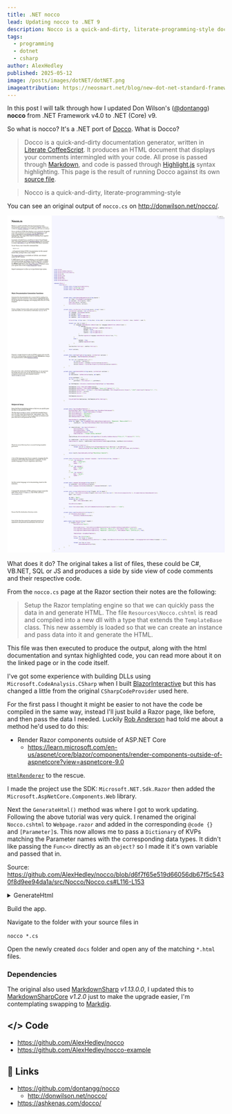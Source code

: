 ```yaml
---
title: .NET nocco
lead: Updating nocco to .NET 9
description: Nocco is a quick-and-dirty, literate-programming-style documentation generator
tags:
  - programming
  - dotnet
  - csharp
author: AlexHedley
published: 2025-05-12
image: /posts/images/dotNET/dotNET.png
imageattribution: https://neosmart.net/blog/new-dot-net-standard-framework-logo/
---
```


<!-- .NET nocco -->
<!-- ![.NET](images/dotNET/dotNET.png ".NET") -->

In this post I will talk through how I updated Don Wilson's ([@dontangg](https://github.com/dontangg)) **nocco** from .NET Framework v4.0 to .NET (Core) v9.

So what is nocco? It's a .NET port of [Docco](https://ashkenas.com/docco/). What is Docco?

> Docco is a quick-and-dirty documentation generator, written in [Literate CoffeeScript](https://coffeescript.org/#literate). It produces an HTML document that displays your comments intermingled with your code. All prose is passed through [Markdown](http://daringfireball.net/projects/markdown/syntax), and code is passed through [Highlight.js](http://highlightjs.org/) syntax highlighting. This page is the result of running Docco against its own [source file](https://github.com/jashkenas/docco/blob/master/docco.litcoffee).

> Nocco is a quick-and-dirty, literate-programming-style

You can see an original output of `nocco.cs` on http://donwilson.net/nocco/.

![nocco](images/dotNET/nocco/nocco.cs.html.png "nocco")

What does it do? The original takes a list of files, these could be C#, VB.NET, SQL or JS and produces a side by side view of code comments and their respective code.

From the `nocco.cs` page at the Razor section their notes are the following:

> Setup the Razor templating engine so that we can quickly pass the data in and generate HTML.
> The file `Resources\Nocco.cshtml` is read and compiled into a new dll with a type that extends the `TemplateBase` class. This new assembly is loaded so that we can create an instance and pass data into it and generate the HTML.

This file was then executed to produce the output, along with the html documentation and syntax highlighted code, you can read more about it on the linked page or in the code itself.

I've got some experience with building DLLs using `Microsoft.CodeAnalysis.CSharp` when I built [BlazorInteractive](https://github.com/alex-hedley/BlazorInteractive) but this has changed a little from the original `CSharpCodeProvider` used here.

For the first pass I thought it might be easier to not have the code be compiled in the same way, instead I'll just build a Razor page, like before, and then pass the data I needed. Luckily [Rob Anderson](https://robanderson.dev/) had told me about a method he'd used to do this:

- Render Razor components outside of ASP.NET Core
  - https://learn.microsoft.com/en-us/aspnet/core/blazor/components/render-components-outside-of-aspnetcore?view=aspnetcore-9.0

[`HtmlRenderer`](https://learn.microsoft.com/en-us/dotnet/api/microsoft.aspnetcore.components.web.htmlrenderer?view=aspnetcore-9.0) to the rescue.

I made the project use the SDK: `Microsoft.NET.Sdk.Razor` then added the `Microsoft.AspNetCore.Components.Web` library.

Next the `GenerateHtml()` method was where I got to work updating. Following the above tutorial was very quick. I renamed the original `Nocco.cshtml` to `Webpage.razor` and added in the corresponding `@code {}` and `[Parameter]`s. This now allows me to pass a `Dictionary` of KVPs matching the Parameter names with the corresponding data types. It didn't like passing the `Func<>` directly as an `object?` so I made it it's own variable and passed that in.

Source: https://github.com/AlexHedley/nocco/blob/d6f7f65e519d66056db67f5c5430f8d9ee94da1a/src/Nocco/Nocco.cs#L116-L153

<!-- https://raw.githubusercontent.com/AlexHedley/nocco/d6f7f65e519d66056db67f5c5430f8d9ee94da1a/src/Nocco/Nocco.cs -->

<details>
<summary>GenerateHtml</summary>

```cs
private static async void GenerateHtml(string source, List<Section> sections)
{
    int depth;
    var destination = GetDestination(source, out depth);
        
    string pathToRoot = string.Concat(Enumerable.Repeat(".." + Path.DirectorySeparatorChar, depth));

    IServiceCollection services = new ServiceCollection();
    services.AddLogging();
    IServiceProvider serviceProvider = services.BuildServiceProvider();
    ILoggerFactory loggerFactory = serviceProvider.GetRequiredService<ILoggerFactory>();
    await using var htmlRenderer = new HtmlRenderer(serviceProvider, loggerFactory);

    var html = await htmlRenderer.Dispatcher.InvokeAsync(async () =>
    {
        Func<string, string> getSourcePath = s =>
            Path.Combine(pathToRoot, Path.ChangeExtension(s.ToLower(), ".html").Substring(2)).Replace('\\', '/');
        var dictionary = new Dictionary<string, object?>
        {
            { "Title", Path.GetFileName(source) },
            { "PathToCss", Path.Combine(pathToRoot, "nocco.css").Replace('\\', '/') },
            { "PathToJs", Path.Combine(pathToRoot, "prettify.js").Replace('\\', '/') },
            { "GetSourcePath", getSourcePath },
            { "Sections", sections },
            { "Sources", _files },
        };

        var parameters = ParameterView.FromDictionary(dictionary);
        var output = await htmlRenderer.RenderComponentAsync<Webpage>(parameters);

        return output.ToHtmlString();
    });
    
    File.WriteAllText(destination, html);
}
```

</details>

Build the app.

Navigate to the folder with your source files in

`nocco *.cs`

Open the newly created `docs` folder and open any of the matching `*.html` files.

### Dependencies

The original also used [MarkdownSharp](https://www.nuget.org/packages/MarkdownSharp/1.13.0) *v1.13.0.0*, I updated this to [MarkdownSharpCore](https://www.nuget.org/packages/MarkdownSharpCore) *v1.2.0* just to make the upgrade easier, I'm contemplating swapping to [Markdig](https://www.nuget.org/packages/MarkDig).

## </> Code

- https://github.com/AlexHedley/nocco
- https://github.com/AlexHedley/nocco-example

## 🔗 Links

- https://github.com/dontangg/nocco
  - http://donwilson.net/nocco/
- https://ashkenas.com/docco/

